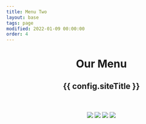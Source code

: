 ```yaml
---
title: Menu Two
layout: base
tags: page
modified: 2022-01-09 00:00:00
order: 4
---
```


<header>
 <header class="bg-green-800 mb-20">
      <h1 class="pt-16 md:pt-24 px-4 text-center">
        <span class="text-4xl md:text-8xl font-bold leading-none text-transparent bg-clip-text bg-gradient-to-r from-green-100 to-green-300 px-4">
         Our Menu
        </span>
      </h1>
      <h2 class="pt-6 pb-16 md:py-16 text-xl md:text-3xl font-bold text-center text-green-200 px-4 uppercase">
        {{ config.siteTitle }}    
      </h2>
    </header>
    <div class="min-h-screen max-w-6xl mx-auto px-4">
    <img src="/images/deli-image05.jpg">
    <img src="/images/deli-image02.jpg">
    <img src="/images/deli-image03.jpg">
    <img src="/images/deli-image04.jpg">
 




</section>
</div>
